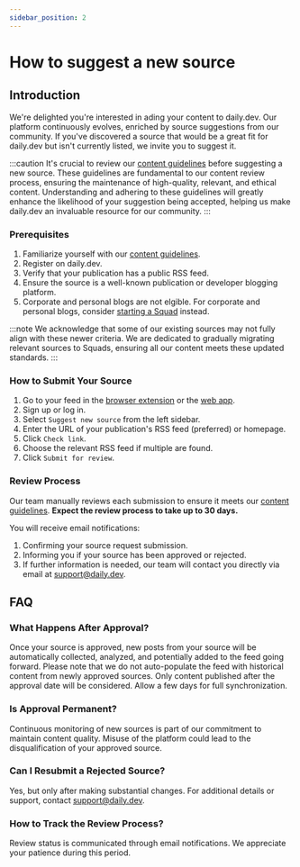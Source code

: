 ```yaml
---
sidebar_position: 2
---
```


# How to suggest a new source

## Introduction

We're delighted you're interested in ading your content to daily.dev. Our platform continuously evolves, enriched by source suggestions from our community. If you've discovered a source that would be a great fit for daily.dev but isn't currently listed, we invite you to suggest it.

:::caution
It's crucial to review our [content guidelines](/for-content-creators/content-guidelines.md) before suggesting a new source. These guidelines are fundamental to our content review process, ensuring the maintenance of high-quality, relevant, and ethical content. Understanding and adhering to these guidelines will greatly enhance the likelihood of your suggestion being accepted, helping us make daily.dev an invaluable resource for our community.
:::

### Prerequisites

1. Familiarize yourself with our [content guidelines](/for-content-creators/content-guidelines.md).
2. Register on daily.dev.
3. Verify that your publication has a public RSS feed.
4. Ensure the source is a well-known publication or developer blogging platform. 
5. Corporate and personal blogs are not elgible. For corporate and personal blogs, consider [starting a Squad](../squads/creating-your-squad.md) instead.

:::note
We acknowledge that some of our existing sources may not fully align with these newer criteria. We are dedicated to gradually migrating relevant sources to Squads, ensuring all our content meets these updated standards.
:::

### How to Submit Your Source

1. Go to your feed in the [browser extension](../getting-started/browser-extension-installation.md) or the [web app](https://app.daily.dev).
2. Sign up or log in.
3. Select `Suggest new source` from the left sidebar.
4. Enter the URL of your publication's RSS feed (preferred) or homepage.
5. Click `Check link`.
6. Choose the relevant RSS feed if multiple are found.
7. Click `Submit for review`.

### Review Process

Our team manually reviews each submission to ensure it meets our [content guidelines](/for-content-creators/content-guidelines.md). **Expect the review process to take up to 30 days.**

You will receive email notifications:
1. Confirming your source request submission.
2. Informing you if your source has been approved or rejected.
3. If further information is needed, our team will contact you directly via email at support@daily.dev.

## FAQ

### What Happens After Approval?

Once your source is approved, new posts from your source will be automatically collected, analyzed, and potentially added to the feed going forward. Please note that we do not auto-populate the feed with historical content from newly approved sources. Only content published after the approval date will be considered. Allow a few days for full synchronization.

### Is Approval Permanent?

Continuous monitoring of new sources is part of our commitment to maintain content quality. Misuse of the platform could lead to the disqualification of your approved source.

### Can I Resubmit a Rejected Source?

Yes, but only after making substantial changes. For additional details or support, contact support@daily.dev.

### How to Track the Review Process?

Review status is communicated through email notifications. We appreciate your patience during this period.